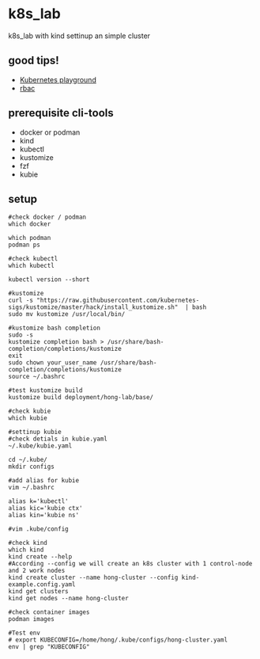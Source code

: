 # k8s_lab
k8s_lab with kind settinup an simple cluster

## good tips!

* [Kubernetes playground](https://github.com/justmeandopensource/kubernetes)
* [rbac](https://kubernetes.io/docs/reference/access-authn-authz/rbac/)

## prerequisite cli-tools

* docker or podman
* kind
* kubectl
* kustomize
* fzf
* kubie

## setup

```shell
#check docker / podman
which docker

which podman
podman ps

#check kubectl
which kubectl

kubectl version --short

#kustomize
curl -s "https://raw.githubusercontent.com/kubernetes-sigs/kustomize/master/hack/install_kustomize.sh"  | bash
sudo mv kustomize /usr/local/bin/

#kustomize bash completion
sudo -s
kustomize completion bash > /usr/share/bash-completion/completions/kustomize
exit
sudo chown your_user_name /usr/share/bash-completion/completions/kustomize
source ~/.bashrc

#test kustomize build
kustomize build deployment/hong-lab/base/

#check kubie
which kubie

#settinup kubie
#check detials in kubie.yaml
~/.kube/kubie.yaml

cd ~/.kube/
mkdir configs

#add alias for kubie
vim ~/.bashrc

alias k='kubectl'
alias kic='kubie ctx'
alias kin='kubie ns'

#vim .kube/config

#check kind
which kind
kind create --help
#According --config we will create an k8s cluster with 1 control-node and 2 work nodes
kind create cluster --name hong-cluster --config kind-example.config.yaml
kind get clusters
kind get nodes --name hong-cluster

#check container images
podman images

#Test env
# export KUBECONFIG=/home/hong/.kube/configs/hong-cluster.yaml
env | grep "KUBECONFIG"
```